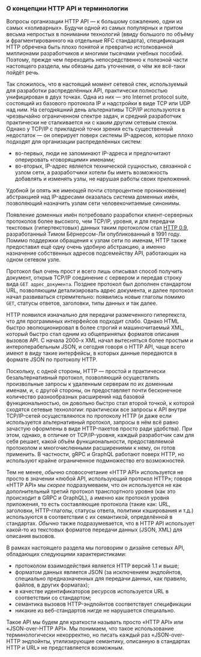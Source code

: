 ### О концепции HTTP API и терминологии

Вопросы организации HTTP API — к большому сожалению, одни из самых «холиварных». Будучи одной из самых популярных и притом весьма непростых в понимании технологий (ввиду большого по объёму и фрагментированного на отдельные RFC стандарта), спецификация HTTP обречена быть плохо понятой и превратно истолкованной миллионами разработчиков и многими тысячами учебных пособий. Поэтому, прежде чем переходить непосредственно к полезной части настоящего раздела, мы обязаны дать уточнения, о чём же всё-таки пойдёт речь.

Так сложилось, что в настоящий момент сетевой стек, используемый для разработки распределённых API, практически полностью унифицирован в двух точках. Одна из них — это Internet protocol suite, состоящий из базового протокола IP и надстройки в виде TCP или UDP над ним. На сегодняшний день альтернативы TCP/IP используются в чрезвычайно ограниченном спектре задач, и средний разработчик практически не сталкивается ни с каким другим сетевым стеком. Однако у TCP/IP с прикладной точки зрения есть существенный недостаток — он оперирует поверх системы IP-адресов, которые плохо подходят для организации распределённых систем:
  * во-первых, люди не запоминают IP-адреса и предпочитают оперировать «говорящими» именами;
  * во-вторых, IP-адрес является технической сущностью, связанной с узлом сети, а разработчики хотели бы иметь возможность добавлять и изменять узлы, не нарушая работы своих приложений.

Удобной (и опять же имеющей почти стопроцентное проникновение) абстракцией над IP-адресами оказалась система доменных имён, позволяющий назначить узлам сети человекочитаемые синонимы.

Появление доменных имён потребовало разработки клиент-серверных протоколов более высокого, чем TCP/IP, уровня, и для передачи текстовых (гипертекстовых) данных таким протоколом стал [HTTP 0.9](https://www.w3.org/Protocols/HTTP/AsImplemented.html), разработанный Тимом Бёрнерсом-Ли опубликованный в 1991 году. Помимо поддержки обращения к узлам сети по именам, HTTP также предоставил ещё одну очень удобную абстракцию, а именно назначение собственных адресов подсемейству API, работающих на одном сетевом узле.

Протокол был очень прост и всего лишь описывал способ получить документ, открыв TCP/IP соединение с сервером и передав строку вида `GET адрес_документа`. Позднее протокол был дополнен стандартом URL, позволяющим детализировать адрес документа, и далее протокол начал развиваться стремительно: появились новые глаголы помимо `GET`, статусы ответов, заголовки, типы данных и так далее.

HTTP появился изначально для передачи размеченного гипертекста, что для программных интерфейсов подходит слабо. Однако HTML быстро эволюционировал в более строгий и машиночитаемый XML, который быстро стал одним из общепринятых форматов описания вызовов API. С начала 2000-х XML начал вытесняться более простым и интероперабельным JSON, и сегодня говоря о HTTP API, чаще всего имеют в виду такие интерфейсы, в которых данные передаются в формате JSON по протоколу HTTP.

Поскольку, с одной стороны, HTTP — простой и практически безальтернативный протокол, позволяющий осуществлять произвольные запросы к удаленным серверам по их доменным именам, и, с другой стороны, он предоставляет почти бесконечное количество разнообразных расширений над базовой функциональностью, он довольно быстро стал второй точкой, к которой сходятся сетевые технологии: практически все запросы к API внутри TCP/IP-сетей осуществляются по протоколу HTTP (и даже если используется альтернативный протокол, запросы в нём всё равно зачастую оформлены в виде HTTP-пакетов просто ради удобства). При этом, однако, в отличие от TCP/IP-уровня, каждый разработчик сам для себя решает, какой объём функциональности, предоставляемой протоколом и многочисленными расширениями к нему, он готов применить. В частности, gRPC и GraphQL работают поверх HTTP, но используют крайне ограниченное подмножество его возможностей.

Тем не менее, *обычно* словосочетание «HTTP API» используется не просто в значении «любой API, использующий протокол HTTP»; говоря «HTTP API» мы *скорее* подразумеваем, что он используется не как дополнительный третий протокол транспортного уровня (как это происходит в GRPC и GraphQL), а именно как протокол уровня приложения, то есть составляющие протокола (такие как: URL, заголовки, HTTP-глаголы, статусы ответа, политики кэширования и т.д.) используются в соответствии с их семантикой, определённой в стандартах. *Обычно* также подразумевается, что в HTTP API использует какой-то из текстовых форматов передачи данных (JSON, XML) для описания вызовов.

В рамках настоящего раздела мы поговорим о дизайне сетевых API, обладающих следующими характеристиками:
  * протоколом взаимодействия является HTTP версий 1.1 и выше;
  * форматом данных является JSON (за исключением эндпойнтов, специально предназначенных для передачи данных, как правило, файлов, в других форматах);
  * в качестве идентификаторов ресурсов используется URL в соответствии со стандартом;
  * семантика вызовов HTTP-эндпойнтов соответствует спецификации
  * никакие из веб-стандартов нигде не нарушается специально.

Такое API мы будем для краткости называть просто «HTTP API» или «JSON-over-HTTP API». Мы понимаем, что такое использование терминологически некорректно, но писать каждый раз «JSON-over-HTTP эндпойнты, утилизирующие семантику, описанную в стандартах HTTP и URL» не представляется возможным.